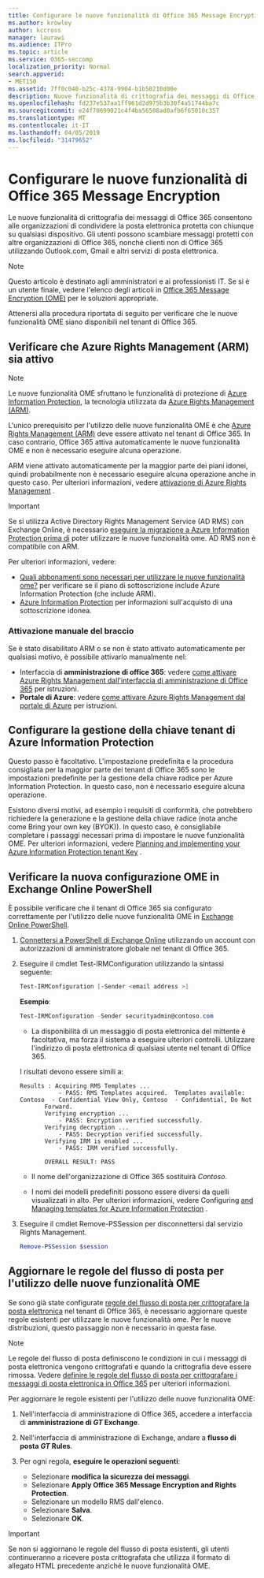 ```yaml
---
title: Configurare le nuove funzionalità di Office 365 Message Encryption
ms.author: krowley
author: kccross
manager: laurawi
ms.audience: ITPro
ms.topic: article
ms.service: O365-seccomp
localization_priority: Normal
search.appverid:
- MET150
ms.assetid: 7ff0c040-b25c-4378-9904-b1b50210d00e
description: Nuove funzionalità di crittografia dei messaggi di Office 365 basate su Azure Information Protection, l'organizzazione può utilizzare le comunicazioni di posta elettronica protette con persone all'interno e all'esterno dell'organizzazione. Le nuove funzionalità OME sono compatibili con altre organizzazioni di Office 365, Outlook.com, Gmail e altri servizi di posta elettronica.
ms.openlocfilehash: fd237e537aa1ff961d2d975b3b30f4a51744ba7c
ms.sourcegitcommit: e24f70699021c4f4ba56508ad0afb6f65010c357
ms.translationtype: MT
ms.contentlocale: it-IT
ms.lasthandoff: 04/05/2019
ms.locfileid: "31479652"
---
```

# <a name="set-up-new-office-365-message-encryption-capabilities"></a>Configurare le nuove funzionalità di Office 365 Message Encryption

Le nuove funzionalità di crittografia dei messaggi di Office 365 consentono alle organizzazioni di condividere la posta elettronica protetta con chiunque su qualsiasi dispositivo. Gli utenti possono scambiare messaggi protetti con altre organizzazioni di Office 365, nonché clienti non di Office 365 utilizzando Outlook.com, Gmail e altri servizi di posta elettronica.


>[!NOTE]
>Questo articolo è destinato agli amministratori e ai professionisti IT. Se si è un utente finale, vedere l'elenco degli articoli in [Office 365 Message Encryption (OME)](ome.md) per le soluzioni appropriate.

Attenersi alla procedura riportata di seguito per verificare che le nuove funzionalità OME siano disponibili nel tenant di Office 365.

## <a name="verify-azure-rights-management-arm-is-active"></a>Verificare che Azure Rights Management (ARM) sia attivo

>[!NOTE]
>Le nuove funzionalità OME sfruttano le funzionalità di protezione di [Azure Information Protection](https://docs.microsoft.com/en-us/azure/information-protection/what-is-information-protection), la tecnologia utilizzata da [Azure Rights Management (ARM)](https://docs.microsoft.com/en-us/azure/information-protection/what-is-azure-rms).

L'unico prerequisito per l'utilizzo delle nuove funzionalità OME è che [Azure Rights Management (ARM)](https://docs.microsoft.com/en-us/azure/information-protection/what-is-azure-rms) deve essere attivato nel tenant di Office 365. In caso contrario, Office 365 attiva automaticamente le nuove funzionalità OME e non è necessario eseguire alcuna operazione.

ARM viene attivato automaticamente per la maggior parte dei piani idonei, quindi probabilmente non è necessario eseguire alcuna operazione anche in questo caso. Per ulteriori informazioni, vedere [attivazione di Azure Rights Management](https://docs.microsoft.com/en-gb/azure/information-protection/activate-service) .

>[!IMPORTANT]
>Se si utilizza Active Directory Rights Management Service (AD RMS) con Exchange Online, è necessario [eseguire la migrazione a Azure Information Protection prima di](https://docs.microsoft.com/en-us/azure/information-protection/migrate-from-ad-rms-to-azure-rms) poter utilizzare le nuove funzionalità ome. AD RMS non è compatibile con ARM.  

Per ulteriori informazioni, vedere:

- [Quali abbonamenti sono necessari per utilizzare le nuove funzionalità ome?](ome-faq.md#what-subscriptions-do-i-need-to-use-the-new-ome-capabilities) per verificare se il piano di sottoscrizione include Azure Information Protection (che include ARM).
- [Azure Information Protection](https://azure.microsoft.com/en-us/services/information-protection/) per informazioni sull'acquisto di una sottoscrizione idonea.  

### <a name="manually-activating-arm"></a>Attivazione manuale del braccio

Se è stato disabilitato ARM o se non è stato attivato automaticamente per qualsiasi motivo, è possibile attivarlo manualmente nel:

- Interfaccia di **amministrazione di office 365**: vedere [come attivare Azure Rights Management dall'interfaccia di amministrazione di Office 365](https://docs.microsoft.com/en-us/azure/information-protection/activate-office365) per istruzioni.
- **Portale di Azure**: vedere [come attivare Azure Rights Management dal portale di Azure](https://docs.microsoft.com/en-gb/azure/information-protection/activate-azure) per istruzioni.

## <a name="configure-management-of-your-azure-information-protection-tenant-key"></a>Configurare la gestione della chiave tenant di Azure Information Protection

Questo passo è facoltativo. L'impostazione predefinita e la procedura consigliata per la maggior parte dei tenant di Office 365 sono le impostazioni predefinite per la gestione della chiave radice per Azure Information Protection. In questo caso, non è necessario eseguire alcuna operazione.

Esistono diversi motivi, ad esempio i requisiti di conformità, che potrebbero richiedere la generazione e la gestione della chiave radice (nota anche come Bring your own key (BYOK)). In questo caso, è consigliabile completare i passaggi necessari prima di impostare le nuove funzionalità OME. Per ulteriori informazioni, vedere [Planning and implementing your Azure Information Protection tenant Key](https://docs.microsoft.com/information-protection/plan-design/plan-implement-tenant-key) .

## <a name="verify-new-ome-configuration-in-exchange-online-powershell"></a>Verificare la nuova configurazione OME in Exchange Online PowerShell

È possibile verificare che il tenant di Office 365 sia configurato correttamente per l'utilizzo delle nuove funzionalità OME in [Exchange Online PowerShell](https://docs.microsoft.com/en-us/powershell/exchange/exchange-online/exchange-online-powershell?view=exchange-ps).
  
1. [Connettersi a PowerShell di Exchange Online](https://docs.microsoft.com/en-us/powershell/exchange/exchange-online/connect-to-exchange-online-powershell/connect-to-exchange-online-powershell) utilizzando un account con autorizzazioni di amministratore globale nel tenant di Office 365.

2. Eseguire il cmdlet Test-IRMConfiguration utilizzando la sintassi seguente:

     ```powershell
     Test-IRMConfiguration [-Sender <email address >]
     ```  

   **Esempio**:

     ```powershell
     Test-IRMConfiguration -Sender securityadmin@contoso.com
     ```

     - La disponibilità di un messaggio di posta elettronica del mittente è facoltativa, ma forza il sistema a eseguire ulteriori controlli. Utilizzare l'indirizzo di posta elettronica di qualsiasi utente nel tenant di Office 365. 

     I risultati devono essere simili a:

     ```text
    Results : Acquiring RMS Templates ...
                - PASS: RMS Templates acquired.  Templates available: Contoso  - Confidential View Only, Contoso  - Confidential, Do Not 
            Forward.
            Verifying encryption ...
                - PASS: Encryption verified successfully.
            Verifying decryption ...
                - PASS: Decryption verified successfully.
            Verifying IRM is enabled ...
                - PASS: IRM verified successfully.

            OVERALL RESULT: PASS
    ```

   - Il nome dell'organizzazione di Office 365 sostituirà *Contoso*.

   - I nomi dei modelli predefiniti possono essere diversi da quelli visualizzati in alto. Per ulteriori informazioni, vedere Configuring [and Managing templates for Azure Information Protection](https://docs.microsoft.com/en-us/azure/information-protection/configure-policy-templates) .

3. Eseguire il cmdlet Remove-PSSession per disconnettersi dal servizio Rights Management.

     ```powershell
     Remove-PSSession $session
     ```

## <a name="update-mail-flow-rules-to-use-new-ome-capabilities"></a>Aggiornare le regole del flusso di posta per l'utilizzo delle nuove funzionalità OME

Se sono già state configurate [regole del flusso di posta per crittografare la posta elettronica](define-mail-flow-rules-to-encrypt-email.md) nel tenant di Office 365, è necessario aggiornare queste regole esistenti per utilizzare le nuove funzionalità ome. Per le nuove distribuzioni, questo passaggio non è necessario in questa fase.   

>[!Note]
>Le regole del flusso di posta definiscono le condizioni in cui i messaggi di posta elettronica vengono crittografati e quando la crittografia deve essere rimossa. Vedere [definire le regole del flusso di posta per crittografare i messaggi di posta elettronica in Office 365](define-mail-flow-rules-to-encrypt-email.md) per ulteriori informazioni.

Per aggiornare le regole esistenti per l'utilizzo delle nuove funzionalità OME:

1. Nell'interfaccia di amministrazione di Office 365, accedere a interfaccia di **amministrazione di _GT_ Exchange**.

2. Nell'interfaccia di amministrazione di Exchange, andare a **flusso di posta _GT_ Rules**. 
3. Per ogni regola, **eseguire le operazioni seguenti**:
    - Selezionare **modifica la sicurezza dei messaggi**.
    - Selezionare **Apply Office 365 Message Encryption and Rights Protection**.
    - Selezionare un modello RMS dall'elenco.
    - Selezionare **Salva**.
    - Selezionare **OK**.
  
>[!IMPORTANT]
>Se non si aggiornano le regole del flusso di posta esistenti, gli utenti continueranno a ricevere posta crittografata che utilizza il formato di allegato HTML precedente anziché le nuove funzionalità OME.
